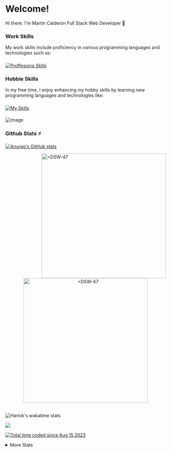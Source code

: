 # Welcome!
Hi there. I'm Martín Calderón Full Stack Web Developer 👋

### Work Skills
My work skills include proficiency in various programming languages and technologies such as:
###
[![Proffesiona Skills](https://skillicons.dev/icons?i=laravel,react,nodejs,vuejs,wordpress,js,php,bootstrap,css,html,mysql,figma,xd,vscode)](https://skillicons.dev)
### Hobbie Skills
In my free time, I enjoy enhancing my hobby skills by learning new programming languages and technologies like:
###
[![My Skills](https://skillicons.dev/icons?i=electron,java,cs,cpp,unity)](https://skillicons.dev)
####
![image](https://github.com/DSW-47/DSW-47/assets/71650407/fb8786db-86cd-4477-b566-4eff8a47f68a)


### Github Stats ⚡
<p align=center>
  <!-- stats -->
  <div align=left>
    <a href="https://github.com/DSW-47" title="Go to Source">
      
   ![Anurag's GitHub stats](https://github-readme-stats.vercel.app/api?username=dsw-47\&bg_color=30,e96443,904e95\&title_color=fff\&text_color=fff&hide_border=true&pretty=true&rank_icon=github)

        
  </a>
  <a href="https://github.com/DSW-47" title="Go to Source">
    <img align="right" width=390 src="https://github-readme-stats.vercel.app/api/top-langs/?username=DSW-47&langs_count=8&show_icons=true&theme=radical&hide_border=true&pretty=true&layout=pie" alt="=DSW-47" /> 
  </a>
    <!-- Languages -->
  </div>


</p>



  <!-- Repo -->
<div align=center>
    <a href="https://github.com/DSW-47" title="Go to Source">
      <img align="center" width=390 src="https://github-readme-stats.vercel.app/api/pin/?username=DSW-47&repo=DSW-47&show_owner=true&show_icons=true&theme=radical&hide_border=true&pretty=true" alt="=DSW-47" /> 
    </a>
</div>

<br>

<!-- wakatime big -->
![Harlok's wakatime stats](https://github-readme-stats.vercel.app/api/wakatime?username=dsw47&show_icons=true&theme=radical&hide_border=true&pretty=true)


<!-- visit counts -->
<div align=left>
  <a href="https://github.com/DSW-47">
    <img src="https://visitcount.itsvg.in/api?id=DSW-47&label=Profile%20Views&color=0&icon=6" />
  </a>
</div>

<!--- wakatime small -->
<a href="https://wakatime.com/@25b1393c-7659-477a-b6de-4da0492e782b"><img src="https://wakatime.com/badge/user/25b1393c-7659-477a-b6de-4da0492e782b.svg" alt="Total time coded since Aug 15 2023" /></a>

<details>
  <summary>More Stats</summary>
  <a href="https://github.com/DSW-47" title="Go to Source">
    <img align="center" width=390 src="https://github-readme-stats.vercel.app/api?username=DSW-47&show_icons=true&theme=radical&hide_border=true&pretty=true" alt="=DSW-47" /> 
  </a>
  <a href="https://github.com/DSW-47" title="Go to Source">
    <img align="center" width=390 src="https://github-readme-stats.vercel.app/api?username=dsw-47&rank_icon=percentile&include_all_commits=true" alt="=DSW-47" /> 
  </a>

  ![Top Langs](https://github-readme-stats.vercel.app/api/top-langs/?username=dsw-47\&layout=compact&show_icons=true&theme=radical&hide_border=true&pretty=true)
</details>



<!--
**DSW-47/DSW-47** is a ✨ _special_ ✨ repository because its `README.md` (this file) appears on your GitHub profile.

Here are some ideas to get you started:

- 🔭 I’m currently working on ...
- 🌱 I’m currently learning ...
- 👯 I’m looking to collaborate on ...
- 🤔 I’m looking for help with ...
- 💬 Ask me about ...
- 📫 How to reach me: ...
- 😄 Pronouns: ...
- ⚡ Fun fact: ...
-->
